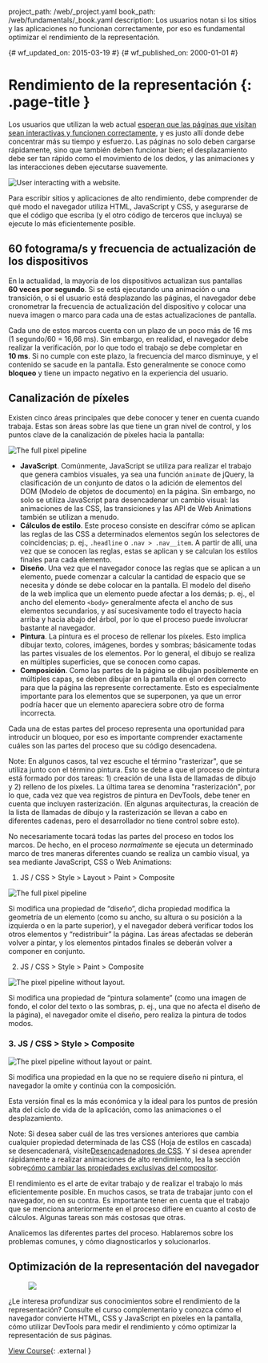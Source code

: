 project_path: /web/_project.yaml
book_path: /web/fundamentals/_book.yaml
description: Los usuarios notan si los sitios y las aplicaciones no funcionan correctamente, por eso es fundamental optimizar el rendimiento de la representación.

{# wf_updated_on: 2015-03-19 #}
{# wf_published_on: 2000-01-01 #}

# Rendimiento de la representación {: .page-title }



Los usuarios que utilizan la web actual <a href="http://paul.kinlan.me/what-news-readers-want/">esperan que las páginas que visitan sean interactivas y funcionen correctamente</a>, y es justo allí donde debe concentrar más su tiempo y esfuerzo. Las páginas no solo deben cargarse rápidamente, sino que también deben funcionar bien; el desplazamiento debe ser tan rápido como el movimiento de los dedos, y las animaciones y las interacciones deben ejecutarse suavemente.

<img src="images/intro/response.jpg" class="center" alt="User interacting with a website.">

Para escribir sitios y aplicaciones de alto rendimiento, debe comprender de qué modo el navegador utiliza HTML, JavaScript y CSS, y asegurarse de que el código que escriba (y el otro código de terceros que incluya) se ejecute lo más eficientemente posible.

## 60 fotograma/s y frecuencia de actualización de los dispositivos

En la actualidad, la mayoría de los dispositivos actualizan sus pantallas **60 veces por segundo**. Si se está ejecutando una animación o una transición, o si el usuario está desplazando las páginas, el navegador debe cronometrar la frecuencia de actualización del dispositivo y colocar una nueva imagen o marco para cada una de estas actualizaciones de pantalla.

Cada uno de estos marcos cuenta con un plazo de un poco más de 16 ms (1 segundo/60 = 16,66 ms). Sin embargo, en realidad, el navegador debe realizar la verificación, por lo que todo el trabajo se debe completar en **10 ms**. Si no cumple con este plazo, la frecuencia del marco disminuye, y el contenido se sacude en la pantalla. Esto generalmente se conoce como **bloqueo** y tiene un impacto negativo en la experiencia del usuario.

## Canalización de píxeles
Existen cinco áreas principales que debe conocer y tener en cuenta cuando trabaja. Estas son áreas sobre las que tiene un gran nivel de control, y los puntos clave de la canalización de píxeles hacia la pantalla:

<img src="images/intro/frame-full.jpg" class="center" alt="The full pixel pipeline">

* **JavaScript**. Comúnmente, JavaScript se utiliza para realizar el trabajo que genera cambios visuales, ya sea una función `animate` de jQuery, la clasificación de un conjunto de datos o la adición de elementos del DOM (Modelo de objetos de documento) en la página. Sin embargo, no solo se utiliza JavaScript para desencadenar un cambio visual: las animaciones de las CSS, las transiciones y las API de Web Animations también se utilizan a menudo.
* **Cálculos de estilo**. Este proceso consiste en descifrar cómo se aplican las reglas de las CSS a determinados elementos según los selectores de coincidencias; p. ej., `.headline` o `.nav > .nav__item`. A partir de allí, una vez que se conocen las reglas, estas se aplican y se calculan los estilos finales para cada elemento.
* **Diseño**. Una vez que el navegador conoce las reglas que se aplican a un elemento, puede comenzar a calcular la cantidad de espacio que se necesita y dónde se debe colocar en la pantalla. El modelo del diseño de la web implica que un elemento puede afectar a los demás; p. ej., el ancho del elemento `<body>` generalmente afecta el ancho de sus elementos secundarios, y así sucesivamente todo el trayecto hacia arriba y hacia abajo del árbol, por lo que el proceso puede involucrar bastante al navegador.
* **Pintura**. La pintura es el proceso de rellenar los píxeles. Esto implica dibujar texto, colores, imágenes, bordes y sombras; básicamente todas las partes visuales de los elementos. Por lo general, el dibujo se realiza en múltiples superficies, que se conocen como capas.
* **Composición**. Como las partes de la página se dibujan posiblemente en múltiples capas, se deben dibujar en la pantalla en el orden correcto para que la página las represente correctamente. Esto es especialmente importante para los elementos que se superponen, ya que un error podría hacer que un elemento apareciera sobre otro de forma incorrecta.

Cada una de estas partes del proceso representa una oportunidad para introducir un bloqueo, por eso es importante comprender exactamente cuáles son las partes del proceso que su código desencadena.

Note: En algunos casos, tal vez escuche el término "rasterizar", que se utiliza junto con el término pintura. Esto se debe a que el proceso de pintura está formado por dos tareas: 1) creación de una lista de llamadas de dibujo y 2) relleno de los píxeles.
La última tarea se denomina "rasterización", por lo que, cada vez que vea registros de pintura en DevTools, debe tener en cuenta que incluyen rasterización. (En algunas arquitecturas, la creación de la lista de llamadas de dibujo y la rasterización se llevan a cabo en diferentes cadenas, pero el desarrollador no tiene control sobre esto).

No necesariamente tocará todas las partes del proceso en todos los marcos. De hecho, en el proceso _normalmente_ se ejecuta un determinado marco de tres maneras diferentes cuando se realiza un cambio visual, ya sea mediante JavaScript, CSS o Web Animations:

1. JS / CSS > Style > Layout > Paint > Composite

<img src="images/intro/frame-full.jpg" class="center" alt="The full pixel pipeline">

Si modifica una propiedad de “diseño”, dicha propiedad modifica la geometría de un elemento (como su ancho, su altura o su posición a la izquierda o en la parte superior), y el navegador deberá verificar todos los otros elementos y “redistribuir” la página. Las áreas afectadas se deberán volver a pintar, y los elementos pintados finales se deberán volver a componer en conjunto.

2. JS / CSS > Style > Paint > Composite

<img src="images/intro/frame-no-layout.jpg" class="center" alt="The  pixel pipeline without layout.">

Si modifica una propiedad de “pintura solamente” (como una imagen de fondo, el color del texto o las sombras, p. ej., una que no afecta el diseño de la página), el navegador omite el diseño, pero realiza la pintura de todos modos.

### 3. JS / CSS > Style > Composite

<img src="images/intro/frame-no-layout-paint.jpg" class="center" alt="The pixel pipeline without layout or paint.">

Si modifica una propiedad en la que no se requiere diseño ni pintura, el navegador la omite y continúa con la composición.

Esta versión final es la más económica y la ideal para los puntos de presión alta del ciclo de vida de la aplicación, como las animaciones o el desplazamiento.

Note: Si desea saber cuál de las tres versiones anteriores que cambia cualquier propiedad determinada de las CSS (Hoja de estilos en cascada) se desencadenará, visite<a href='http://csstriggers.com'>Desencadenadores de CSS</a>. Y si desea aprender rápidamente a realizar animaciones de alto rendimiento, lea la sección sobre<a href='stick-to-compositor-only-properties-and-manage-layer-count'>cómo cambiar las propiedades exclusivas del compositor</a>.

El rendimiento es el arte de evitar trabajo y de realizar el trabajo lo más eficientemente posible. En muchos casos, se trata de trabajar junto con el navegador, no en su contra. Es importante tener en cuenta que el trabajo que se menciona anteriormente en el proceso difiere en cuanto al costo de cálculos. Algunas tareas son más costosas que otras.

Analicemos las diferentes partes del proceso. Hablaremos sobre los problemas comunes, y cómo diagnosticarlos y solucionarlos.


## Optimización de la representación del navegador
<div class="attempt-right">
  <figure>
    <img src="images/rp-udacity.jpg">
  </figure>
</div>

¿Le interesa profundizar sus conocimientos sobre el rendimiento de la representación? Consulte el curso complementario y conozca cómo el navegador convierte HTML, CSS y JavaScript en píxeles en la pantalla, cómo utilizar DevTools para medir el rendimiento y cómo optimizar la representación de sus páginas.

[View Course](https://udacity.com/ud860){: .external }



